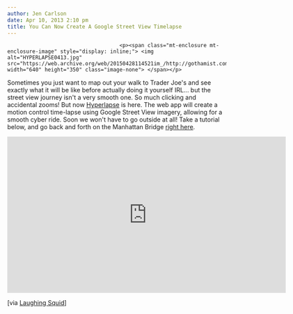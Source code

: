 ```yaml
---
author: Jen Carlson
date: Apr 10, 2013 2:10 pm
title: You Can Now Create A Google Street View Timelapse
---
```


	
										<p><span class="mt-enclosure mt-enclosure-image" style="display: inline;"> <img alt="HYPERLAPSE0413.jpg" src="https://web.archive.org/web/20150428114521im_/http://gothamist.com/attachments/arts_jen/HYPERLAPSE0413.jpg" width="640" height="350" class="image-none"> </span></p>

<p>Sometimes you just want to map out your walk to Trader Joe&apos;s and see exactly what it will be like before actually doing it yourself IRL... but the street view journey isn&apos;t a very smooth one. So much clicking and accidental zooms! But now <a href="https://web.archive.org/web/20150428114521/http://hyperlapse.tllabs.io/">Hyperlapse</a> is here. The web app will create a motion control time-lapse using Google Street View imagery, allowing for a smooth cyber ride. Soon we won&apos;t have to go outside at all! Take a tutorial below, and go back and forth on the Manhattan Bridge <a href="https://web.archive.org/web/20150428114521/http://hyperlapse.tllabs.io/#40.71416000000001,-73.99464,40.706719106495115,-74.01160506788938,40.70447,-73.98914000000002,7.207500000000021,79.15625">right here</a>.</p>

<p><iframe src="https://web.archive.org/web/20150428114521if_/http://player.vimeo.com/video/63653873?title=0&amp;byline=0&amp;portrait=0&amp;badge=0&amp;color=ffffff" width="640" height="360" frameborder="0" webkitallowfullscreen="" mozallowfullscreen="" allowfullscreen></iframe></p>

<p>[via <a href="https://web.archive.org/web/20150428114521/http://laughingsquid.com/hyperlapse-tool-lets-you-make-google-street-view-time-lapses/?utm_source=feedburner&amp;utm_medium=feed&amp;utm_campaign=Feed%3A+laughingsquid+%28Laughing+Squid%29">Laughing Squid</a>]</p>					
										
									
				